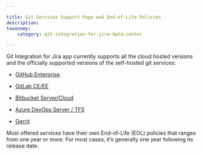 ```yaml
---

title: Git Services Support Page and End-of-Life Policies
description:
taxonomy:
    category: git-integration-for-jira-data-center

---
```


Git Integration for Jira app currently supports all the cloud hosted versions and the officially supported versions of the self-hosted git services:

*   [GitHub Enterprise](/git-integration-for-jira-data-center/github-enterprise-eol-gij-self-managed)

*   [GitLab CE/EE](/git-integration-for-jira-data-center/gitlab-ce-ee-eol-support-policy-gij-self-managed)

*   [Bitbucket Server/Cloud](/git-integration-for-jira-data-center/bitbucket-server-cloud-eol-support-policy-gij-self-managed)

*   [Azure DevOps Server / TFS](/git-integration-for-jira-data-center/azure-devops-server-lifecycle-policies-gij-self-managed)

*   [Gerrit](/git-integration-for-jira-data-center/gerrit-end-of-life-eol-gij-self-managed)


Most offered services have their own End-of-Life (EOL) policies that ranges from one year or more. For most cases, it’s generally one year following its release date.

